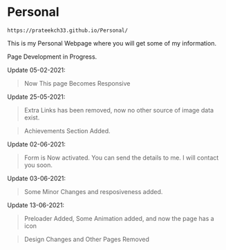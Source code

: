 # Personal
    
    https://prateekch33.github.io/Personal/

This is my Personal Webpage where you will get some of my information.

Page Development in Progress.

Update 05-02-2021:

>Now This page Becomes Responsive 
    
Update 25-05-2021:

>Extra Links has been removed, now no other source of image data exist.
    
>Achievements Section Added.
    
Update 02-06-2021:

>Form is Now activated. You can send the details to me. I will contact you soon.
    
Update 03-06-2021:

>Some Minor Changes and resposiveness added.

Update 13-06-2021:

>Preloader Added, Some Animation added, and now the page has a icon

>Design Changes and Other Pages Removed
